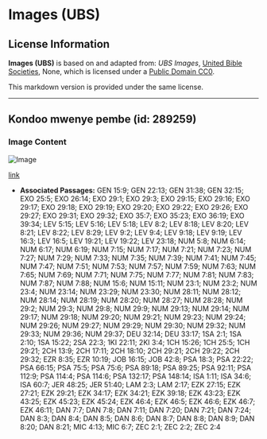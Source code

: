 # Images (UBS)

## License Information

**Images (UBS)** is based on and adapted from: _UBS Images_, [United Bible Societies](https://unitedbiblesocieties.org/), None, which is licensed under a [Public Domain CC0](https://creativecommons.org/public-domain/cc0/).

This markdown version is provided under the same license.



--------------------------------

## Kondoo mwenye pembe (id: 289259)

### Image Content

![Image](https://cdn.aquifer.bible/aquifer-content/resources/Media/WEB-0748_horned_ram.jpg)

[link](https://cdn.aquifer.bible/aquifer-content/resources/Media/WEB-0748_horned_ram.jpg)

* **Associated Passages:** GEN 15:9; GEN 22:13; GEN 31:38; GEN 32:15; EXO 25:5; EXO 26:14; EXO 29:1; EXO 29:3; EXO 29:15; EXO 29:16; EXO 29:17; EXO 29:18; EXO 29:19; EXO 29:20; EXO 29:22; EXO 29:26; EXO 29:27; EXO 29:31; EXO 29:32; EXO 35:7; EXO 35:23; EXO 36:19; EXO 39:34; LEV 5:15; LEV 5:16; LEV 5:18; LEV 8:2; LEV 8:18; LEV 8:20; LEV 8:21; LEV 8:22; LEV 8:29; LEV 9:2; LEV 9:4; LEV 9:18; LEV 9:19; LEV 16:3; LEV 16:5; LEV 19:21; LEV 19:22; LEV 23:18; NUM 5:8; NUM 6:14; NUM 6:17; NUM 6:19; NUM 7:15; NUM 7:17; NUM 7:21; NUM 7:23; NUM 7:27; NUM 7:29; NUM 7:33; NUM 7:35; NUM 7:39; NUM 7:41; NUM 7:45; NUM 7:47; NUM 7:51; NUM 7:53; NUM 7:57; NUM 7:59; NUM 7:63; NUM 7:65; NUM 7:69; NUM 7:71; NUM 7:75; NUM 7:77; NUM 7:81; NUM 7:83; NUM 7:87; NUM 7:88; NUM 15:6; NUM 15:11; NUM 23:1; NUM 23:2; NUM 23:4; NUM 23:14; NUM 23:29; NUM 23:30; NUM 28:11; NUM 28:12; NUM 28:14; NUM 28:19; NUM 28:20; NUM 28:27; NUM 28:28; NUM 29:2; NUM 29:3; NUM 29:8; NUM 29:9; NUM 29:13; NUM 29:14; NUM 29:17; NUM 29:18; NUM 29:20; NUM 29:21; NUM 29:23; NUM 29:24; NUM 29:26; NUM 29:27; NUM 29:29; NUM 29:30; NUM 29:32; NUM 29:33; NUM 29:36; NUM 29:37; DEU 32:14; DEU 33:17; 1SA 2:1; 1SA 2:10; 1SA 15:22; 2SA 22:3; 1KI 22:11; 2KI 3:4; 1CH 15:26; 1CH 25:5; 1CH 29:21; 2CH 13:9; 2CH 17:11; 2CH 18:10; 2CH 29:21; 2CH 29:22; 2CH 29:32; EZR 8:35; EZR 10:19; JOB 16:15; JOB 42:8; PSA 18:3; PSA 22:22; PSA 66:15; PSA 75:5; PSA 75:6; PSA 89:18; PSA 89:25; PSA 92:11; PSA 112:9; PSA 114:4; PSA 114:6; PSA 132:17; PSA 148:14; ISA 1:11; ISA 34:6; ISA 60:7; JER 48:25; JER 51:40; LAM 2:3; LAM 2:17; EZK 27:15; EZK 27:21; EZK 29:21; EZK 34:17; EZK 34:21; EZK 39:18; EZK 43:23; EZK 43:25; EZK 45:23; EZK 45:24; EZK 46:4; EZK 46:5; EZK 46:6; EZK 46:7; EZK 46:11; DAN 7:7; DAN 7:8; DAN 7:11; DAN 7:20; DAN 7:21; DAN 7:24; DAN 8:3; DAN 8:4; DAN 8:5; DAN 8:6; DAN 8:7; DAN 8:8; DAN 8:9; DAN 8:20; DAN 8:21; MIC 4:13; MIC 6:7; ZEC 2:1; ZEC 2:2; ZEC 2:4

